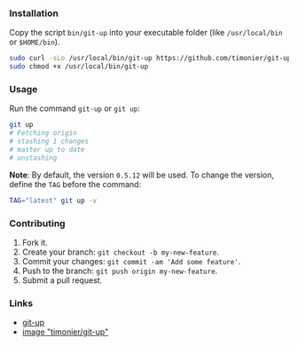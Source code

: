 ### Installation

Copy the script `bin/git-up` into your executable folder (like `/usr/local/bin` or `$HOME/bin`).

```bash
sudo curl -sLo /usr/local/bin/git-up https://github.com/timonier/git-up/raw/master/bin/git-up
sudo chmod +x /usr/local/bin/git-up
```

### Usage

Run the command `git-up` or `git up`:

```bash
git up
# Fetching origin
# stashing 1 changes
# master up to date
# unstashing
```

__Note__: By default, the version `0.5.12` will be used. To change the version, define the `TAG` before the command:

```bash
TAG="latest" git up -v
```

### Contributing

1. Fork it.
2. Create your branch: `git checkout -b my-new-feature`.
3. Commit your changes: `git commit -am 'Add some feature'`.
4. Push to the branch: `git push origin my-new-feature`.
5. Submit a pull request.

### Links

* [git-up](https://github.com/aanand/git-up)
* [image "timonier/git-up"](https://hub.docker.com/r/timonier/git-up/)

